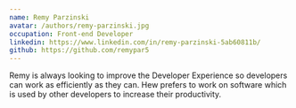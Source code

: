 ```yaml
---
name: Remy Parzinski
avatar: /authors/remy-parzinski.jpg
occupation: Front-end Developer
linkedin: https://www.linkedin.com/in/remy-parzinski-5ab60811b/
github: https://github.com/remypar5
---
```


Remy is always looking to improve the Developer Experience so developers can work as efficiently as they can. Hew prefers to work on software which is used by other developers to increase their productivity.

